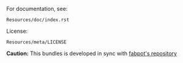 For documentation, see:

    Resources/doc/index.rst
    
    
License:
    
    Resources/meta/LICENSE

**Caution:** This bundles is developed in sync with [fabpot's repository](https://github.com/fabpot/symfony)
